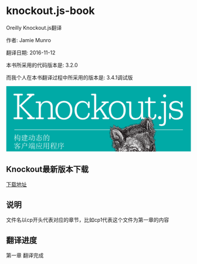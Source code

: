 # knockout.js-book

Oreilly Knockout.js翻译

作者: Jamie Munro

翻译日期: 2016-11-12

本书所采用的代码版本是: 3.2.0

而我个人在本书翻译过程中所采用的版本是: 3.4.1调试版

![](封面.png)

## Knockout最新版本下载
[下载地址](https://github.com/knockout/knockout/releases)

## 说明
文件名以cp开头代表对应的章节，比如cp1代表这个文件为第一章的内容

## 翻译进度
第一章 翻译完成


